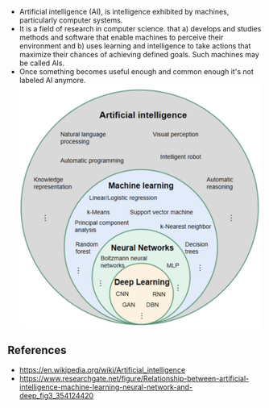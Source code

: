 - Artificial intelligence (AI), is intelligence exhibited by machines, particularly computer systems.
- It is a field of research in computer science. that a) develops and studies methods and software that enable machines to perceive their environment and b) uses learning and intelligence to take actions that maximize their chances of achieving defined goals. Such machines may be called AIs.
- Once something becomes useful enough and common enough it's not labeled AI anymore.
![AI_hierarchy.png](ai_hierarchy.png)

## References
- https://en.wikipedia.org/wiki/Artificial_intelligence
- https://www.researchgate.net/figure/Relationship-between-artificial-intelligence-machine-learning-neural-network-and-deep_fig3_354124420